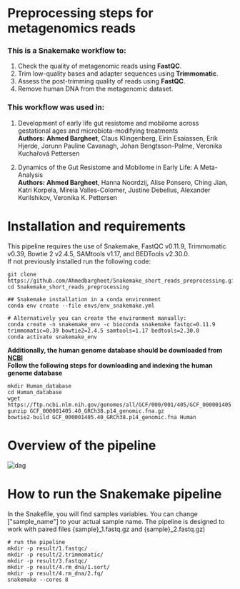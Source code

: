 # Preprocessing steps for metagenomics reads
### This is a Snakemake workflow to: 
1. Check the quality of metagenomic reads using **FastQC**.
2. Trim low-quality bases and adapter sequences using **Trimmomatic**.
3. Assess the post-trimming quality of reads using **FastQC**.
4. Remove human DNA from the metagenomic dataset.

### This workflow was used in: 
1. Development of early life gut resistome and mobilome across gestational ages and microbiota-modifying treatments <br />
**Authors:** **Ahmed Bargheet**, Claus Klingenberg, Eirin Esaiassen, Erik Hjerde, Jorunn Pauline Cavanagh, Johan Bengtsson-Palme, Veronika Kuchařová Pettersen

3. Dynamics of the Gut Resistome and Mobilome in Early Life: A Meta-Analysis <br />
**Authors:** **Ahmed Bargheet**, Hanna Noordzij, Alise Ponsero, Ching Jian, Katri Korpela, Mireia Valles-Colomer, Justine Debelius, Alexander Kurilshikov, Veronika K. Pettersen

# Installation and requirements
This pipeline requires the use of Snakemake, FastQC v0.11.9, Trimmomatic v0.39, Bowtie 2 v2.4.5, SAMtools v1.17, and BEDTools v2.30.0. <br />
If not previously installed run the following code:<br />

```
git clone https://github.com/Ahmedbargheet/Snakemake_short_reads_preprocessing.git
cd Snakemake_short_reads_preprocessing

## Snakemake installation in a conda environment
conda env create --file envs/env_snakemake.yml

# Alternatively you can create the environment manually:
conda create -n snakemake_env -c bioconda snakemake fastqc=0.11.9 trimmomatic=0.39 bowtie2=2.4.5 samtools=1.17 bedtools=2.30.0
conda activate snakemake_env
```

**Additionally, the human genome database should be downloaded from [NCBI](https://www.ncbi.nlm.nih.gov/datasets/genome/GCF_000001405.40/)** <br />
**Follow the following steps for downloading and indexing the human genome database**
```
mkdir Human_database
cd Human_database
wget https://ftp.ncbi.nlm.nih.gov/genomes/all/GCF/000/001/405/GCF_000001405.40_GRCh38.p14/GCF_000001405.40_GRCh38.p14_genomic.fna.gz
gunzip GCF_000001405.40_GRCh38.p14_genomic.fna.gz
bowtie2-build GCF_000001405.40_GRCh38.p14_genomic.fna Human
```

# Overview of the pipeline
![dag](https://github.com/user-attachments/assets/7e37e258-c801-48ad-9fb5-96c5cf1d0e8e)


# How to run the Snakemake pipeline
In the Snakefile, you will find samples variables. You can change ["sample_name"] to your actual sample name.
The pipeline is designed to work with paired files {sample}_1.fastq.gz and {sample}_2.fastq.gz)

```
# run the pipeline
mkdir -p result/1.fastqc/
mkdir -p result/2.trimmomatic/
mkdir -p result/3.fastqc/
mkdir -p result/4.rm_dna/1.sort/
mkdir -p result/4.rm_dna/2.fq/
snakemake --cores 8
```
